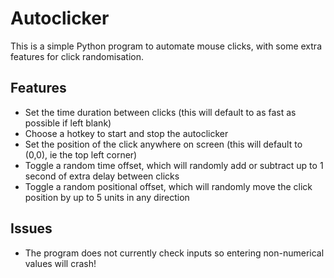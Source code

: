 # Autoclicker

This is a simple Python program to automate mouse clicks, with some extra features for click randomisation.

## Features
* Set the time duration between clicks (this will default to as fast as possible if left blank)
* Choose a hotkey to start and stop the autoclicker
* Set the position of the click anywhere on screen (this will default to (0,0), ie the top left corner)
* Toggle a random time offset, which will randomly add or subtract up to 1 second of extra delay between clicks
* Toggle a random positional offset, which will randomly move the click position by up to 5 units in any direction 

## Issues
* The program does not currently check inputs so entering non-numerical values will crash!
